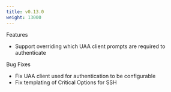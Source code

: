 ```yaml
---
title: v0.13.0
weight: 13000
---
```


Features

 * Support overriding which UAA client prompts are required to authenticate

Bug Fixes

 * Fix UAA client used for authentication to be configurable
 * Fix templating of Critical Options for SSH
